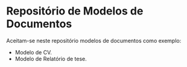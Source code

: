 # Repositório de Modelos de Documentos

Aceitam-se neste repositório modelos de documentos como exemplo:

  - Modelo de CV.
  - Modelo de Relatório de tese.
